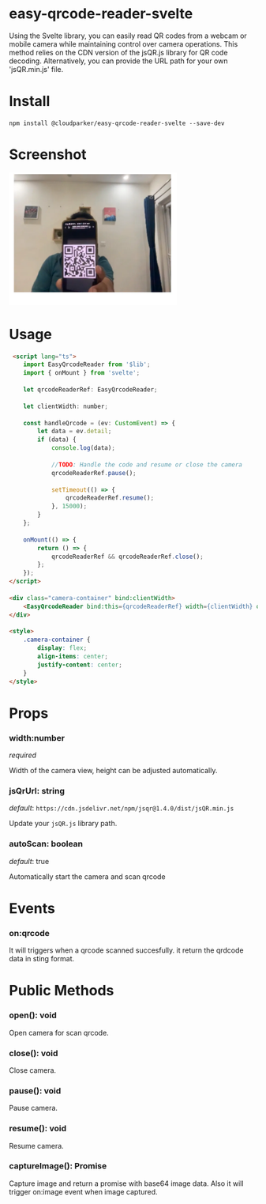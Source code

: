 # easy-qrcode-reader-svelte

Using the Svelte library, you can easily read QR codes from a webcam or mobile camera while maintaining control over camera operations. This method relies on the CDN version of the jsQR.js library for QR code decoding. Alternatively, you can provide the URL path for your own 'jsQR.min.js' file.

# Install

```
npm install @cloudparker/easy-qrcode-reader-svelte --save-dev
```

# Screenshot

<img src="https://raw.githubusercontent.com/paramanandapradhan/easy-qrcode-reader/main/static/easy-qrcode-reader.png.webp" width="340">


# Usage

```html
 <script lang="ts">
	import EasyQrcodeReader from '$lib';
	import { onMount } from 'svelte';

	let qrcodeReaderRef: EasyQrcodeReader;

	let clientWidth: number;

	const handleQrcode = (ev: CustomEvent) => {
		let data = ev.detail;
		if (data) {
			console.log(data);

			//TODO: Handle the code and resume or close the camera
			qrcodeReaderRef.pause();

			setTimeout(() => {
				qrcodeReaderRef.resume();
			}, 15000);
		}
	};

	onMount(() => {
		return () => {
			qrcodeReaderRef && qrcodeReaderRef.close();
		};
	});
</script>

<div class="camera-container" bind:clientWidth>
	<EasyQrcodeReader bind:this={qrcodeReaderRef} width={clientWidth} on:qrcode={handleQrcode} />
</div>

<style>
	.camera-container {
		display: flex;
		align-items: center;
		justify-content: center;
	}
</style>

```

# Props

### width:number

_required_

Width of the camera view, height can be adjusted automatically.

### jsQrUrl: string

_default_: `https://cdn.jsdelivr.net/npm/jsqr@1.4.0/dist/jsQR.min.js`

Update your `jsQR.js` library path.

### autoScan: boolean

_default_: true

Automatically start the camera and scan qrcode


# Events

### on:qrcode

It will triggers when a qrcode scanned succesfully. it return the qrdcode data in sting format.

# Public Methods

### open(): void

Open camera for scan qrcode.

### close(): void

Close camera.

### pause(): void

Pause camera.

### resume(): void

Resume camera.

### captureImage(): Promise<string>

Capture image and return a promise with base64 image data. Also it will trigger on:image event when image captured.

